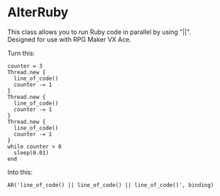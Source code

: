 # AlterRuby

This class allows you to run Ruby code in parallel by using "||".
<br>
Designed for use with RPG Maker VX Ace.

Turn this:

```
counter = 3
Thread.new {
  line_of_code()
  counter -= 1
}
Thread.new {
  line_of_code()
  counter -= 1
}
Thread.new {
  line_of_code()
  counter -= 1
}
while counter > 0
  sleep(0.01)
end
```

Into this:

```
AR('line_of_code() || line_of_code() || line_of_code()', binding)
```
